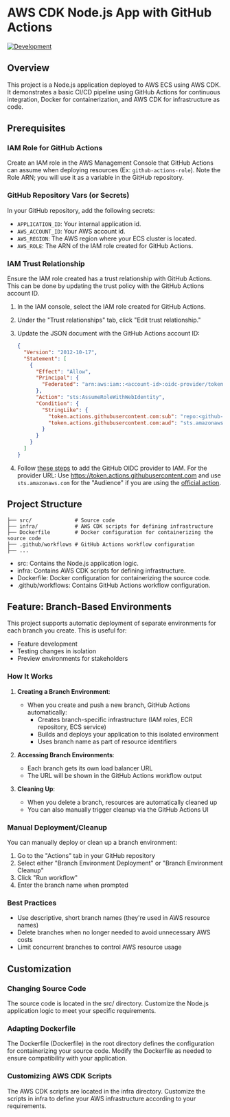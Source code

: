# AWS CDK Node.js App with GitHub Actions

[![Development](https://github.com/victor-langlois/demo-cdk-ecs-github_actions/actions/workflows/dev.yaml/badge.svg?branch=main)](https://github.com/victor-langlois/demo-cdk-ecs-github_actions/actions/workflows/dev.yaml)

## Overview

This project is a Node.js application deployed to AWS ECS using AWS CDK. It demonstrates a basic CI/CD pipeline using GitHub Actions for continuous integration, Docker for containerization, and AWS CDK for infrastructure as code.

## Prerequisites

### IAM Role for GitHub Actions

Create an IAM role in the AWS Management Console that GitHub Actions can assume when deploying resources (Ex: `github-actions-role`).
Note the Role ARN; you will use it as a variable in the GitHub repository.

### GitHub Repository Vars (or Secrets)

In your GitHub repository, add the following secrets:

- `APPLICATION_ID`: Your internal application id.
- `AWS_ACCOUNT_ID`: Your AWS account id.
- `AWS_REGION`: The AWS region where your ECS cluster is located.
- `AWS_ROLE`: The ARN of the IAM role created for GitHub Actions.

### IAM Trust Relationship

Ensure the IAM role created has a trust relationship with GitHub Actions. This can be done by updating the trust policy with the GitHub Actions account ID.

1. In the IAM console, select the IAM role created for GitHub Actions.

2. Under the "Trust relationships" tab, click "Edit trust relationship."

3. Update the JSON document with the GitHub Actions account ID:

   ```json
   {
     "Version": "2012-10-17",
     "Statement": [
       {
         "Effect": "Allow",
         "Principal": {
           "Federated": "arn:aws:iam::<account-id>:oidc-provider/token.actions.githubusercontent.com"
         },
         "Action": "sts:AssumeRoleWithWebIdentity",
         "Condition": {
           "StringLike": {
             "token.actions.githubusercontent.com:sub": "repo:<github-username>/<github-repo>:*",
             "token.actions.githubusercontent.com:aud": "sts.amazonaws.com"
           }
         }
       }
     ]
   }
   ```

4. Follow [these steps](https://docs.aws.amazon.com/IAM/latest/UserGuide/id_roles_providers_create_oidc.html) to add the GitHub OIDC provider to IAM. For the provider URL: Use https://token.actions.githubusercontent.com and use `sts.amazonaws.com` for the "Audience" if you are using the [official action](https://github.com/aws-actions/configure-aws-credentials).

## Project Structure

```
├── src/              # Source code
├── infra/            # AWS CDK scripts for defining infrastructure
├── Dockerfile        # Docker configuration for containerizing the source code
├── .github/workflows # GitHub Actions workflow configuration
├── ...
```

- src: Contains the Node.js application logic.
- infra: Contains AWS CDK scripts for defining infrastructure.
- Dockerfile: Docker configuration for containerizing the source code.
- .github/workflows: Contains GitHub Actions workflow configuration.

## Feature: Branch-Based Environments

This project supports automatic deployment of separate environments for each branch you create. This is useful for:

- Feature development
- Testing changes in isolation
- Preview environments for stakeholders

### How It Works

1. **Creating a Branch Environment**:
   - When you create and push a new branch, GitHub Actions automatically:
     - Creates branch-specific infrastructure (IAM roles, ECR repository, ECS service)
     - Builds and deploys your application to this isolated environment
     - Uses branch name as part of resource identifiers

2. **Accessing Branch Environments**:
   - Each branch gets its own load balancer URL
   - The URL will be shown in the GitHub Actions workflow output

3. **Cleaning Up**:
   - When you delete a branch, resources are automatically cleaned up
   - You can also manually trigger cleanup via the GitHub Actions UI

### Manual Deployment/Cleanup

You can manually deploy or clean up a branch environment:

1. Go to the "Actions" tab in your GitHub repository
2. Select either "Branch Environment Deployment" or "Branch Environment Cleanup"
3. Click "Run workflow"
4. Enter the branch name when prompted

### Best Practices

- Use descriptive, short branch names (they're used in AWS resource names)
- Delete branches when no longer needed to avoid unnecessary AWS costs
- Limit concurrent branches to control AWS resource usage

## Customization

### Changing Source Code

The source code is located in the src/ directory. Customize the Node.js application logic to meet your specific requirements.

### Adapting Dockerfile

The Dockerfile (Dockerfile) in the root directory defines the configuration for containerizing your source code. Modify the Dockerfile as needed to ensure compatibility with your application.

### Customizing AWS CDK Scripts

The AWS CDK scripts are located in the infra directory. Customize the scripts in infra to define your AWS infrastructure according to your requirements.
